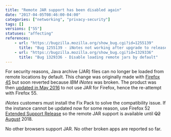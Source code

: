 ```yaml
---
title: "Remote JAR support has been disabled again"
date: "2017-04-05T08:46:00-04:00"
categories: ["networking", "privacy-security"]
tags: []
versions: ["55"]
statuses: "affecting"
references:
    - url: "https://bugzilla.mozilla.org/show_bug.cgi?id=1255139"
      title: "Bug 1255139 - iNotes not working after upgrade to release 45.0"
    - url: "https://bugzilla.mozilla.org/show_bug.cgi?id=1329336"
      title: "Bug 1329336 - Disable loading remote jars by default"
---
```

For security reasons, Java archive (JAR) files can no longer be loaded from remote locations by default. This change was originally made with [Firefox 45](https://www.fxsitecompat.com/en-CA/docs/2015/jar-protocol-support-has-been-disabled-by-default/) but soon reverted because *IBM iNotes* was broken. The product was then [updated in May 2016](https://www-10.lotus.com/ldd/fixlist.nsf/8d1c0550e6242b69852570c900549a74/e413ea1ca447b3bf85257f77006b7f60) to not use JAR for Firefox, hence the re-attempt with Firefox 55.

*iNotes* customers must install the Fix Pack to solve the compatibility issue. If the instance cannot be updated now for some reason, use Firefox 52 [Extended Support Release](https://www.mozilla.org/en-US/firefox/organizations/) so the remote JAR support is available until <del>Q2</del> <ins>August</ins> 2018.

No other browsers support JAR. No other broken apps are reported so far.
